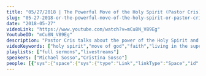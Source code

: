 ```yaml
---
title: "05/27/2018 | The Powerful Move of the Holy Spirit (Pastor Cris)"
slug: "05-27-2018-or-the-powerful-move-of-the-holy-spirit-or-pastor-cris"
date: "2018-05-27"
videoLink: "https://www.youtube.com/watch?v=mCu8N_V89Eg"
YoutubeID: "mCu8N_V89Eg"
description: "Pastor Cris talks about the power of the Holy Spirit and how he's preparing to move mightily in our lives today!"
videoKeywords: ["holy spirit","move of god","faith","living in the supernatural","memorial day"]
playlists: ["full sermons","livestreams"]
speakers: ["Michael Sosso","Cristina Sosso"]
people: [{"sys":{"space":{"sys":{"type":"Link","linkType":"Space","id":"vfgh62eq5a4k"}},"id":"3zLvufAtlKgiiGIaEYs4S4","type":"Entry","createdAt":"2018-02-23T06:16:18.990Z","updatedAt":"2018-03-29T06:21:52.070Z","environment":{"sys":{"id":"master","type":"Link","linkType":"Environment"}},"revision":14,"contentType":{"sys":{"type":"Link","linkType":"ContentType","id":"people"}},"locale":"en-US"},"fields":{"title":"Cristina Sosso","slug":"cristina-sosso","show":true,"firstName":"Cristina","lastName":"Sosso","position":"Executive Vice President & Co-Founder","bio":"Cristina Sosso founded Sons of God Ministries International (SOGMI) with her husband Michael back in 2002. With the inspiration of the Holy Spirit she opened the prophetic and business schools at SOGMI and spearheaded the start of the \"Empower A Leader, Empower A Nation\" Conference which has mentored and trained thousands of ministers and business leaders all over the world. She also hosts a weekly radio program called \"The Prophetic Voice of Our Time\" and is presently the Senior Pastor at Freedom Fellowship Church in San Antonio, Texas.","description":"Cristina Sosso founded Sons of God Ministries International (SOGMI) with her husband Michael back in 2002. With the inspiration of the Holy Spirit she opened the prophetic and business schools at SOGMI and spearheaded the start of the \"Empower A Leader...","mType":"Leader","profilePhoto":{"sys":{"space":{"sys":{"type":"Link","linkType":"Space","id":"vfgh62eq5a4k"}},"id":"96QJj81azCMMwMSuSuIEY","type":"Asset","createdAt":"2018-03-28T17:16:22.968Z","updatedAt":"2018-03-28T17:16:22.968Z","environment":{"sys":{"id":"master","type":"Link","linkType":"Environment"}},"revision":1,"locale":"en-US"},"fields":{"title":"Pastor Cris Portrait at FFCI","file":{"url":"//images.ctfassets.net/vfgh62eq5a4k/96QJj81azCMMwMSuSuIEY/cb10e257ae13a038cccff77963a9ac74/IMG_0293_Pastor_Cris_Portrait_at_FFCI.jpg","details":{"size":160088,"image":{"width":2000,"height":1333}},"fileName":"IMG_0293 Pastor Cris Portrait at FFCI.jpg","contentType":"image/jpeg"}}},"isAuthor":true,"isHost":true,"facebook":"https://facebook.com/PastorCristinaSosso"}},{"sys":{"space":{"sys":{"type":"Link","linkType":"Space","id":"vfgh62eq5a4k"}},"id":"6aQjATkbJuOcIYwuGcSciQ","type":"Entry","createdAt":"2018-02-23T06:17:47.343Z","updatedAt":"2018-03-29T06:21:18.365Z","environment":{"sys":{"id":"master","type":"Link","linkType":"Environment"}},"revision":6,"contentType":{"sys":{"type":"Link","linkType":"ContentType","id":"people"}},"locale":"en-US"},"fields":{"title":"Mike Sosso","slug":"mike-sosso","show":true,"firstName":"Mike","lastName":"Sosso","position":"President & Co-Founder","bio":"Michael founded Sons of God Ministries International (SOGMI) with his wife Cristina in 2002. He operates strongly as an apostle and teacher and is very passionate about empowering the Body of Christ to fullfill her God ordained mission, to prepare the world for the Lord's return. Mike is also the founder and CEO of Sosso Group LLC which operates InsuranceSmart and Sosso Furniture Group.","description":"Michael Sosso is the President and Co-Founder of SOGMI. He founded SOGMI in 2002 with his wife Cristina Sosso.","mType":"Leader","profilePhoto":{"sys":{"space":{"sys":{"type":"Link","linkType":"Space","id":"vfgh62eq5a4k"}},"id":"5fh8yWQAhywwkEEiSKoUoa","type":"Asset","createdAt":"2018-02-23T05:48:49.805Z","updatedAt":"2018-02-23T05:48:49.805Z","environment":{"sys":{"id":"master","type":"Link","linkType":"Environment"}},"revision":1,"locale":"en-US"},"fields":{"title":"Pastor Mike Preaching","description":"Pastor mike preaching at Freedom Fellowship Church during the Passover","file":{"url":"//images.ctfassets.net/vfgh62eq5a4k/5fh8yWQAhywwkEEiSKoUoa/466ef0e58509f7fa15510fd8fbbf246e/pastor_mike__1_.jpg","details":{"size":69443,"image":{"width":1000,"height":667}},"fileName":"pastor mike (1).jpg","contentType":"image/jpeg"}}},"isAuthor":true,"isHost":true}}]
---
```

